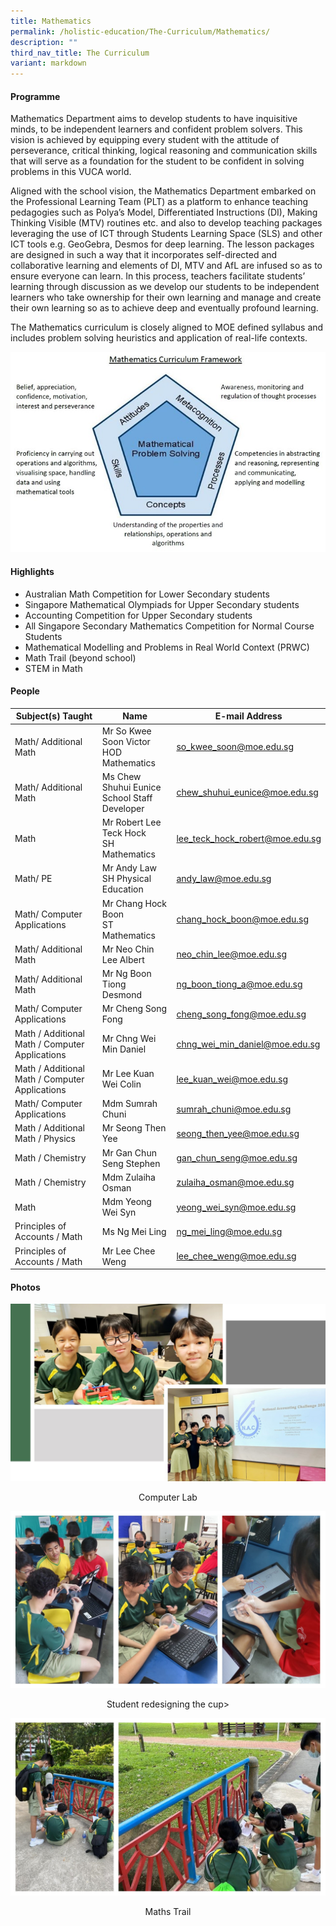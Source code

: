 ```yaml
---
title: Mathematics
permalink: /holistic-education/The-Curriculum/Mathematics/
description: ""
third_nav_title: The Curriculum
variant: markdown
---
```

#### Programme

Mathematics Department aims to develop students to have inquisitive minds, to be independent learners and confident problem solvers. This vision is achieved by equipping every student with the attitude of perseverance, critical thinking, logical reasoning and communication skills that will serve as a foundation for the student to be confident in solving problems in this VUCA world.
	
Aligned with the school vision, the Mathematics Department embarked on the Professional Learning Team (PLT) as a platform to enhance teaching pedagogies such as Polya’s Model, Differentiated Instructions (DI), Making Thinking Visible (MTV) routines etc. and also to develop teaching packages leveraging the use of ICT through Students Learning Space (SLS) and other ICT tools e.g. GeoGebra, Desmos for deep learning. The lesson packages are designed in such a way that it incorporates self-directed and collaborative learning and elements of DI, MTV and AfL are infused so as to ensure everyone can learn. In this process, teachers facilitate students’ learning through discussion as we develop our students to be independent learners who take ownership for their own learning and manage and create their own learning so as to achieve deep and eventually profound learning.
	
The Mathematics curriculum is closely aligned to MOE defined syllabus and includes problem solving heuristics and application of real-life contexts.
	
![](/images/Maths%20Dept%20Website.jpeg)
  
#### Highlights

*   Australian Math Competition for Lower Secondary students&nbsp;
*   Singapore Mathematical Olympiads for Upper Secondary students
*   Accounting Competition for Upper Secondary students
*   All Singapore Secondary Mathematics Competition for Normal Course Students
*   Mathematical Modelling and Problems in Real World Context (PRWC)
*   Math Trail (beyond school)
*   STEM in Math

#### People

| Subject(s) Taught | Name | E-mail Address |
| -------- | -------- | -------- |
| Math/ Additional Math | Mr So Kwee Soon Victor <br> HOD Mathematics | [so_kwee_soon@moe.edu.sg](mailto:so_kwee_soon@moe.edu.sg) |
| Math/ Additional Math| Ms Chew Shuhui Eunice <br>School Staff Developer | [chew_shuhui_eunice@moe.edu.sg](mailto:chew_shuhui_eunice@moe.edu.sg) |
| Math | Mr Robert Lee Teck Hock <br> SH Mathematics | [lee_teck_hock_robert@moe.edu.sg](mailto:lee_teck_hock_robert@moe.edu.sg) |
| Math/ PE | Mr Andy Law <br> SH Physical Education | [andy_law@moe.edu.sg](mailto:andy_law@moe.edu.sg) |
| Math/ Computer Applications | Mr Chang Hock Boon <br>ST Mathematics | [chang_hock_boon@moe.edu.sg](mailto:chang_hock_boon@moe.edu.sg) |
| Math/ Additional Math | Mr Neo Chin Lee Albert | [neo_chin_lee@moe.edu.sg](mailto:neo_chin_lee@moe.edu.sg) |
| Math/ Additional Math | Mr Ng Boon Tiong Desmond | [ng_boon_tiong_a@moe.edu.sg](mailto:ng_boon_tiong_a@moe.edu.sg) |
| Math/ Computer Applications | Mr Cheng Song Fong | [cheng_song_fong@moe.edu.sg](mailto:cheng_song_fong@moe.edu.sg) |
| Math / Additional Math / Computer Applications | Mr Chng Wei Min Daniel | [chng_wei_min_daniel@moe.edu.sg](mailto:chng_wei_min_daniel@moe.edu.sg) |
| Math / Additional Math / Computer Applications | Mr Lee Kuan Wei Colin | [lee_kuan_wei@moe.edu.sg](mailto:ee_kuan_wei@moe.edu.sg) |
| Math/ Computer Applications | Mdm Sumrah Chuni | [sumrah_chuni@moe.edu.sg](mailto:sumrah_chuni@moe.edu.sg) |
| Math / Additional Math / Physics | Mr Seong Then Yee | [seong_then_yee@moe.edu.sg](mailto:seong_then_yee@moe.edu.sg) |
| Math / Chemistry | Mr Gan Chun Seng Stephen | [gan_chun_seng@moe.edu.sg](mailto:gan_chun_seng@moe.edu.sg) |
| Math / Chemistry | Mdm Zulaiha Osman | [zulaiha_osman@moe.edu.sg](mailto:zulaiha_osman@moe.edu.sg) |
| Math | Mdm Yeong Wei Syn | [yeong_wei_syn@moe.edu.sg](mailto:yeong_wei_syn@moe.edu.sg)|
| Principles of Accounts / Math | Ms Ng Mei Ling | [ng_mei_ling@moe.edu.sg](mailto:ng_mei_ling@moe.edu.sg)|
| Principles of Accounts / Math | Mr Lee Chee Weng | [lee_chee_weng@moe.edu.sg](mailto:lee_chee_weng@moe.edu.sg) |

#### Photos

![](/images/Curriculum/Mathematics/maths%20comp%20lab.jpg)
<center>Computer Lab</center>

![](/images/Curriculum/Mathematics/redesign%20cup.jpg)
<center>Student redesigning the cup&gt;</center>

![](/images/Curriculum/Mathematics/maths%20trail.jpg)
<center>Maths Trail</center>